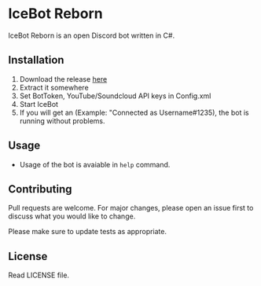 # IceBot Reborn

IceBot Reborn is an open Discord bot written  in C#.

## Installation

1. Download the release [here](https://github.com/Sevenisko/IceBotReborn/releases)
2. Extract it somewhere
3. Set BotToken, YouTube/Soundcloud API keys in Config.xml
4. Start IceBot
5. If you will get an (Example: "Connected as Username#1235), the bot is running without problems.

## Usage

- Usage of the bot is avaiable in `help` command.

## Contributing
Pull requests are welcome. For major changes, please open an issue first to discuss what you would like to change.

Please make sure to update tests as appropriate.

## License
Read LICENSE file.
